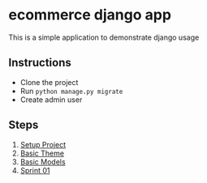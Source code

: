 # ecommerce django app
This is a simple application to demonstrate django usage

## Instructions
- Clone the project
- Run ```python manage.py migrate```
- Create admin user

## Steps
1. [Setup Project](docs/setup.md)
1. [Basic Theme](docs/theme.md)
1. [Basic Models](docs/models.md)
1. [Sprint 01](docs/sprint01.md)

